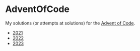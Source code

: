 # AdventOfCode

My solutions (or attempts at solutions) for the [Advent of Code](https://adventofcode.com/).

* [2021](2021)
* [2022](2022)
* [2023](2023)
